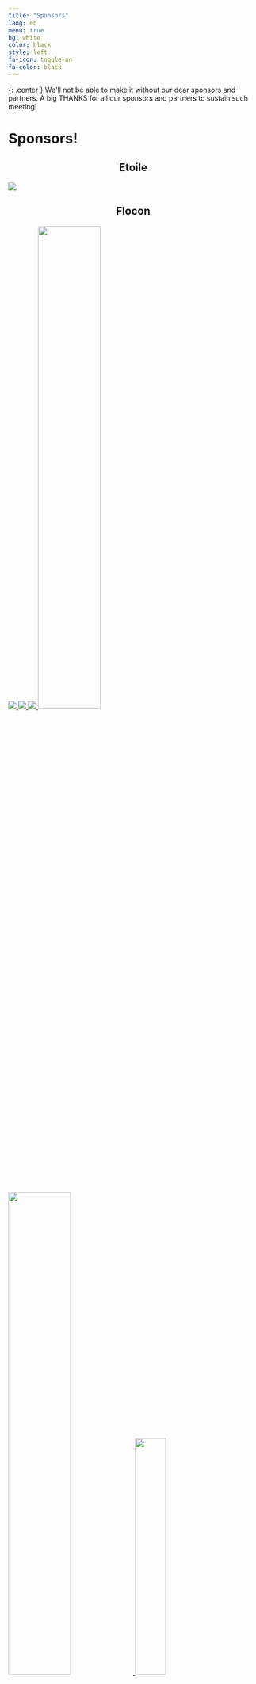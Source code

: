```yaml
---
title: "Sponsors"
lang: en
menu: true
bg: white
color: black
style: left
fa-icon: toggle-on
fa-color: black
---
```


{: .center }
    We'll not be able to make it without our dear sponsors and partners.
    A big THANKS for all our sponsors and partners to sustain such meeting!

# Sponsors!

<div class="supporters center">
  <h2 style="text-align: center;">Etoile</h2>
  <a href="https://www.enalean.com/en" target="_blank" title="Enalean">
    <img class="supporter-logo wow slideInLeft" data-wow-duration="2s" src="{{ site.url }}/assets/themes/snowcamp/skin/sponsors/2016/enalean_logo.png"></img>
  </a>
</div>

<div class="supporters center">
  <h2 style="text-align: center;">Flocon</h2>
  <a href="http://www.sonarqube.org/" target="_blank" title="SonarQube">
    <img class="supporter-logo wow slideInLeft" data-wow-duration="2s" src="{{ site.url }}/assets/themes/snowcamp/skin/sponsors/2016/sonarqube_logo.png"></img>
  </a>
  <a href="http://www.salesforce.com/" target="_blank" title="Salesforce">
    <img class="supporter-logo wow slideInRight" data-wow-duration="2s" src="{{ site.url }}/assets/themes/snowcamp/skin/sponsors/2016/salesforce_logo.png"></img>
  </a>
  <a href="https://www.elastic.co/" target="_blank" title="Elastic">
    <img class="supporter-logo wow slideInLeft" data-wow-duration="2s" src="{{ site.url }}/assets/themes/snowcamp/skin/sponsors/2016/elastic_logo.png"></img>
  </a>
  <a href="http://www.deolan.com/" target="_blank" title="Deolan">
    <img class="supporter-logo wow slideInRight" data-wow-duration="2s" src="{{ site.url }}/assets/themes/snowcamp/skin/sponsors/2016/deolan_logo.svg" style="width: 50%"></img>
  </a>
  <a href="http://www.datastax.com/" target="_blank" title="DataStax">
    <img class="supporter-logo wow slideInLeft" data-wow-duration="2s" src="{{ site.url }}/assets/themes/snowcamp/skin/sponsors/2016/datastax_logo.png" style="width: 50%"></img>
  </a>
  <a href="http://streamdata.io/" target="_blank" title="Streamdata.io">
    <img class="supporter-logo wow slideInRight" data-wow-duration="2s" src="{{ site.url }}/assets/themes/snowcamp/skin/sponsors/2016/streamdataio_logo.png" style="width: 35%"></img>
  </a>
</div>

# Partners!

<div class="supporters center">
  <a href="http://www.commitstrip.com/en/" target="_blank" title="CommitStrip">
    <img class="supporter-logo wow slideInLeft" data-wow-duration="1s" src="{{ site.url }}/assets/themes/snowcamp/skin/sponsors/2016/commitstrip_logo.png"></img>
  </a>  
  <a href="http://www.alpesjug.org/" target="_blank" title="AlpesJUG">
    <img class="supporter-logo wow slideInRight" data-wow-duration="2s" src="{{ site.url }}/assets/themes/snowcamp/skin/sponsors/2016/alpesjug_logo.jpeg"></img>
  </a>  
  <a href="http://www.clubagilerhonealpes.org/" target="_blank" title="CARA : Club Agile Rhône-Alpes">
    <img class="supporter-logo wow slideInLeft" data-wow-duration="2s" src="{{ site.url }}/assets/themes/snowcamp/skin/sponsors/2016/cara_logo.png"></img>
  </a>  
  <a href="http://ensimag.grenoble-inp.fr/welcome/" target="_blank" title="ENSIMAG">  
    <img class="supporter-logo wow slideInRight" data-wow-duration="2s" src="{{ site.url }}/assets/themes/snowcamp/skin/sponsors/2016/ensimag_logo.png"></img>
  </a>  
  <a href="http://www.oxiane.com/snowcamp-2016/" target="_blank" title="Oxiane">  
    <img class="supporter-logo wow slideInLeft" data-wow-duration="2s" src="{{ site.url }}/assets/themes/snowcamp/skin/sponsors/2016/oxiane_logo.png"></img>
  </a>  
  <a href="http://focusdigital.fr/" target="_blank" title="Focus Digital">  
    <img class="supporter-logo wow slideInRight" data-wow-duration="2s" src="{{ site.url }}/assets/themes/snowcamp/skin/sponsors/2016/focusdigital_logo.png" style="width: 25%"></img>
  </a>  
</div>

#Become a SnowCamp Sponsor!

    SnowCamp is an event that gathers 250 developers on innovation and development (Web, Mobile, Java, Cloud, IoT…) for a 2-days conference on the 21st and 22nd of January in Grenoble (French Alps), followed by an skiing "unconference" on the 23rd.

This technical conference targets developers and researchers, mixing them to foster innovation.
The keynote will feature lightning talks (5 minutes) where researchers and PhD students will present their research topics.

Since the early stage of electricity, Grenoble has been a place of
innovation: laboratories and industries at the forefront of technology have
established themselves there, it was ranked \#5 most innovative city in the
world by Forbes magazine and it is now labelled “French Tech” as a
recognition of its technical leadership in France. In Grenoble, innovation
dug its roots in the surrounding mountains. That’s why the SnowCamp
team organizes an *"unconference"* day following the conference where
attendees will keep on sharing their knowledge and ideas in a less formal
and more relax context, prone to creativity : the snowy slopes.

Why should you sponsor SnowCamp? You need to recruit new talents,
you want to set up or confirm your image in innovating communities, or
spread the developers about your services and products; then the
SnowCamp is the perfect opportunity!
To make possible those 2 days of conferences and workshops (with 3
parallel tracks, cumulating more than 30 presentations) with a very
attractive price of 50 euros, your support is highly welcome.

All you need to do is to say “yes” to one of the sponsoring packs we’re
proposing.

Note that the number of partnerships will be limited.

<a href="mailto:sponsor@snowcamp.io">Contact us!</a>
